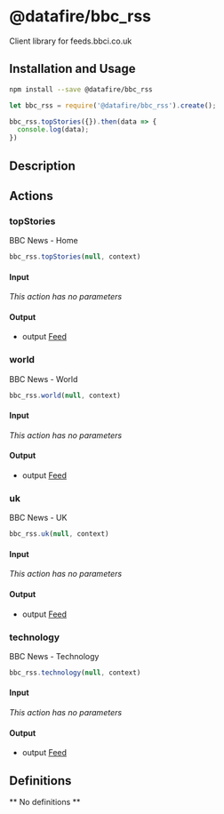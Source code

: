 # @datafire/bbc_rss

Client library for feeds.bbci.co.uk

## Installation and Usage
```bash
npm install --save @datafire/bbc_rss
```
```js
let bbc_rss = require('@datafire/bbc_rss').create();

bbc_rss.topStories({}).then(data => {
  console.log(data);
})
```

## Description



## Actions

### topStories
BBC News - Home


```js
bbc_rss.topStories(null, context)
```

#### Input
*This action has no parameters*

#### Output
* output [Feed](#feed)

### world
BBC News - World


```js
bbc_rss.world(null, context)
```

#### Input
*This action has no parameters*

#### Output
* output [Feed](#feed)

### uk
BBC News - UK


```js
bbc_rss.uk(null, context)
```

#### Input
*This action has no parameters*

#### Output
* output [Feed](#feed)

### technology
BBC News - Technology


```js
bbc_rss.technology(null, context)
```

#### Input
*This action has no parameters*

#### Output
* output [Feed](#feed)



## Definitions

** No definitions **
